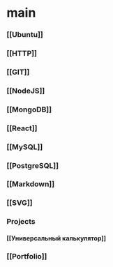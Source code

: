 # main
### [[Ubuntu]]
### [[HTTP]]
### [[GIT]]
### [[NodeJS]]
### [[MongoDB]]
### [[React]]
### [[MySQL]]
### [[PostgreSQL]]
### [[Markdown]]
### [[SVG]]
### Projects
#### [[Универсальный калькулятор]]
### [[Portfolio]]